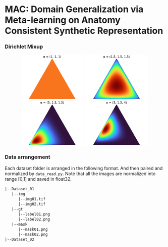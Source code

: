 # MAC: Domain Generalization via Meta-learning on Anatomy Consistent Synthetic Representation 

### Dirichlet Mixup
<p align="center">
  <img src="/assets/Dirichlet(1,1,1).png" width="200" />
  <img src="/assets/Dirichlet(1.5,1.5,1.5).png" width="200" />
  <img src="/assets/Dirichlet(5,1.5,1.5).png" width="200" /> 
  <img src="/assets/Dirichlet(5,1.5,4).png" width="200" />
</p>

### Data arrangement
Each dataset folder is arranged in the following format. And then paired and normalized by ```data_read.py```. Note that all the images are normalized into range [0,1] and saved in float32. 
```
|--Dataset_01
   |--img
      |--img01.tif
      |--img02.tif
   |--gt
      |--label01.png
      |--label02.png
   |--mask
      |--mask01.png
      |--mask02.png
|--Dataset_02      
```
